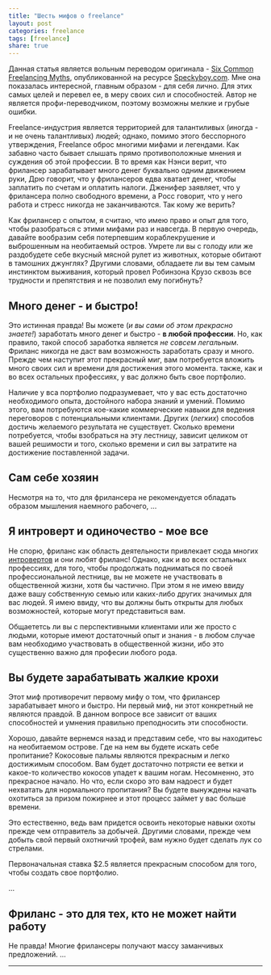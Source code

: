 ```yaml
---
title: "Шесть мифов о freelance"
layout: post
categories: freelance
tags: [freelance]
share: true
---
```


Данная статья является вольным переводом оригинала - [Six Common Freelancing Myths][1], опубликованной на ресурсе [Speckyboy.com][2]. Мне она показалась интересной, главным образом - для себя лично. Для этих самых целей и перевел ее, в меру своих сил и способностей. Автор не является профи-переводчиком, поэтому возможны мелкие и грубые ошибки.

Freelance-индустрия является территорией для талантиливых (иногда - и не очень талантливых) людей; однако, помимо этого бесспорного утверждения, Freelance оброс многими мифами и легендами. Как забавно часто бывает слышать прямо противоположные мнения и суждения об этой профессии. В то время как Нэнси верит, что фрилансер зарабатывает много денег буквально одним движением руки, Дрю говорит, что у фрилансеров едва хватает денег, чтобы заплатить по счетам и оплатить налоги. Дженифер заявляет, что у фрилансера полно свободного времени, а Росс говорит, что у него работа и стресс никогда не заканчиваются. Так кому же верить?

Как фрилансер с опытом, я считаю, что имею право и опыт для того, чтобы разобраться с этими мифами раз и навсегда. В первую очередь, давайте вообразим себя потерпевшим кораблекрушение и выброшенным на необитаемый остров. Умрете ли вы с голоду или же раздобудете себе вкусный мясной рулет из животных, которые обитают в тамошних джунглях? Другими словами, обладаете ли вы тем самым инстинктом выживания, который провел Робинзона Крузо сквозь все трудности и препятствия и не позволил ему погибнуть?


## Много денег - и быстро!

Это истинная правда! Вы можете (*и вы сами об этом прекрасно знаете!*) заработать много денег и быстро - **в любой профессии**. Но, как правило, такой способ заработка является *не совсем легальным*. Фриланс никогда не даст вам возможность заработать сразу и много. Прежде чем наступит этот прекрасный миг, вам потребуется вложить много своих сил и времени для достижения этого момента. также, как и во всех остальных профессиях, у вас должно быть свое портфолио.

Наличие у вса портфолио подразумевает, что у вас есть достаточно необходимого опыта, достойного набора знаний и умений. Помимо этого, вам потребуются кое-какие коммерческие навыки для ведения переговоров с потенциальными клиентами. Других (*легких*) способов достичь желаемого результата не существует. Сколько времени потребуется, чтобы взобраться на эту лестницу, зависит целиком от вашей решимости и того, сколько времени и сил вы затратите на достижение поставленной задачи.

## Сам себе хозяин

Несмотря на то, что для фрилансера не рекомендуется обладать образом мышления наемного рабочего, ...

## Я интроверт и одиночество - мое все

Не спорю, фриланс как область деятельности привлекает сюда многих [интровертов][3] и они любят фриланс! Однако, как и во всех остальных профессиях, для того, чтобы продолжать подниматься по своей профессиональной лестнице, вы не можете не участвовать в общественной жизни, хотя бы частично. При этом я не имею ввиду даже вашу собственную семью или каких-либо других значимых для вас людей. Я имею ввиду, что вы должны быть открыты для любых возможностей, которые могут представиться вам.

Общаететсь ли вы с перспективными клиентами или же просто с людьми, которые имеют достаточный опыт и знания - в любом случае вам необходимо участвовать в общественной жизни, ибо это существенно важно для професии любого рода.

## Вы будете зарабатывать жалкие крохи

Этот миф противоречит первому мифу о том, что фрилансер зарабатывает много и быстро. Ни первый миф, ни этот конкретный не являются правдой. В данном вопросе все зависит от ваших способностей и умнения правильно преподносить эти способности.

Хорошо, давайте вернемся назад и представим себе, что вы находитеьс на необитаемом острове. Где на нем вы будете искать себе пропитание? Кокосовые пальмы являются прекрасным и легко достижимым способом. Вам будет достаточно потрясти ее ветки и какое-то количество кокосов упадет к вашим ногам. Несомненно, это прекрасное начало. Но что, если скоро это вам надоест и будет нехватать для нормального пропитания? Вы будете вынуждены начать охотиться за призом пожирнее и этот процесс займет у вас больше времени.

Это естественно, ведь вам придется освоить некоторые навыки охоты прежде чем отправитель за добычей. Другими словами, прежде чем добыть свой первый охотничий трофей, вам нужно будет сделать лук со стрелами.

Первоначальная ставка $2.5 является прекрасным способом для того, чтобы создать свое портфолио.

...

## Фриланс - это для тех, кто не может найти работу

Не правда! Многие фрилансеры получают массу заманчивых предложений. ...


***
[1]: http://speckyboy.com/2015/01/26/six-common-freelancing-myths/ "Six Common Freelancing Myths"
[2]: http://speckyboy.com/ "Speckyboy - Design Magazine"
[3]: https://goo.gl/JeJ5vR "Интроверсия — экстраверсия"
